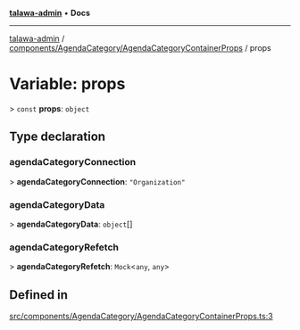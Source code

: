 [**talawa-admin**](../../../../README.md) • **Docs**

***

[talawa-admin](../../../../modules.md) / [components/AgendaCategory/AgendaCategoryContainerProps](../README.md) / props

# Variable: props

\> `const` **props**: `object`

## Type declaration

### agendaCategoryConnection

\> **agendaCategoryConnection**: `"Organization"`

### agendaCategoryData

\> **agendaCategoryData**: `object`[]

### agendaCategoryRefetch

\> **agendaCategoryRefetch**: `Mock`\<`any`, `any`\>

## Defined in

[src/components/AgendaCategory/AgendaCategoryContainerProps.ts:3](https://github.com/PalisadoesFoundation/talawa-admin/blob/4bef0939e3fab4672bfd3599312195b8557e01a3/src/components/AgendaCategory/AgendaCategoryContainerProps.ts#L3)
